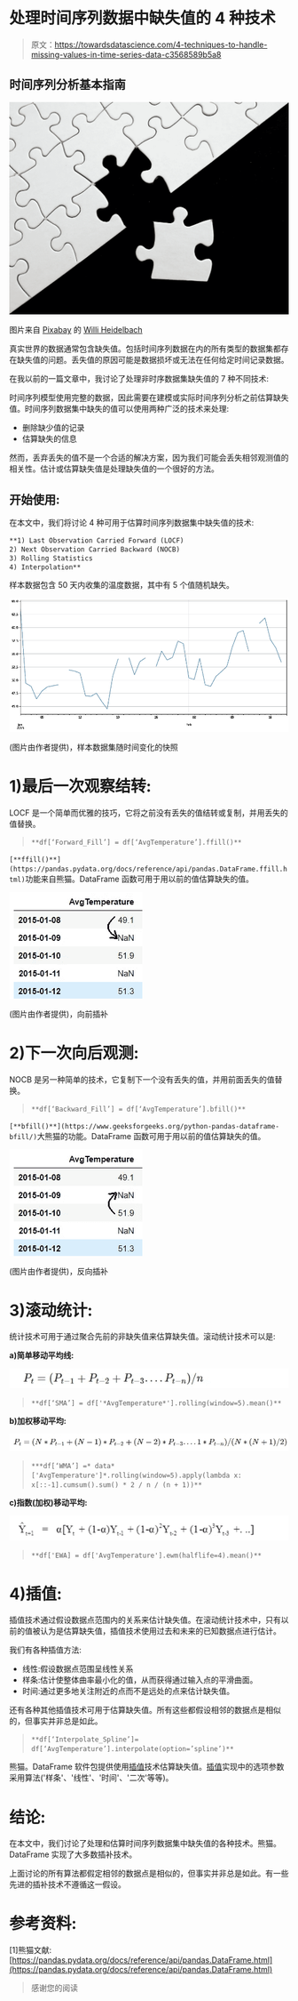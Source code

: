 # 处理时间序列数据中缺失值的 4 种技术

> 原文：<https://towardsdatascience.com/4-techniques-to-handle-missing-values-in-time-series-data-c3568589b5a8>

## 时间序列分析基本指南

![](img/7d841268653c34bf89ce9ce3ee360f93.png)

图片来自 [Pixabay](https://pixabay.com/?utm_source=link-attribution&amp;utm_medium=referral&amp;utm_campaign=image&amp;utm_content=693873) 的 [Willi Heidelbach](https://pixabay.com/users/wilhei-883152/?utm_source=link-attribution&amp;utm_medium=referral&amp;utm_campaign=image&amp;utm_content=693873)

真实世界的数据通常包含缺失值。包括时间序列数据在内的所有类型的数据集都存在缺失值的问题。丢失值的原因可能是数据损坏或无法在任何给定时间记录数据。

在我以前的一篇文章中，我讨论了处理非时序数据集缺失值的 7 种不同技术:

[](/7-ways-to-handle-missing-values-in-machine-learning-1a6326adf79e)  

时间序列模型使用完整的数据，因此需要在建模或实际时间序列分析之前估算缺失值。时间序列数据集中缺失的值可以使用两种广泛的技术来处理:

*   删除缺少值的记录
*   估算缺失的信息

然而，丢弃丢失的值不是一个合适的解决方案，因为我们可能会丢失相邻观测值的相关性。估计或估算缺失值是处理缺失值的一个很好的方法。

## 开始使用:

在本文中，我们将讨论 4 种可用于估算时间序列数据集中缺失值的技术:

```
**1) Last Observation Carried Forward (LOCF)
2) Next Observation Carried Backward (NOCB)
3) Rolling Statistics
4) Interpolation**
```

样本数据包含 50 天内收集的温度数据，其中有 5 个值随机缺失。

![](img/13a9ca7d7fb6f92f9bf97a28adf0f429.png)

(图片由作者提供)，样本数据集随时间变化的快照

# 1)最后一次观察结转:

LOCF 是一个简单而优雅的技巧，它将之前没有丢失的值结转或复制，并用丢失的值替换。

> `**df[‘Forward_Fill’] = df[‘AvgTemperature’].ffill()**`

`[**ffill()**](https://pandas.pydata.org/docs/reference/api/pandas.DataFrame.ffill.html)`功能来自熊猫。DataFrame 函数可用于用以前的值估算缺失的值。

![](img/d015270e1d8a243f9a0708eda1280cd1.png)

(图片由作者提供)，向前插补

# 2)下一次向后观测:

NOCB 是另一种简单的技术，它复制下一个没有丢失的值，并用前面丢失的值替换。

> `**df[‘Backward_Fill’] = df[‘AvgTemperature’].bfill()**`

`[**bfill()**](https://www.geeksforgeeks.org/python-pandas-dataframe-bfill/)`大熊猫的功能。DataFrame 函数可用于用以前的值估算缺失的值。

![](img/684c8696920cbe5f45cb91a078ad77ae.png)

(图片由作者提供)，反向插补

# 3)滚动统计:

统计技术可用于通过聚合先前的非缺失值来估算缺失值。滚动统计技术可以是:

**a)简单移动平均线:**

![](img/251d48bb3dc25b81314717f327222bff.png)

> `**df[‘SMA’] = df['*AvgTemperature*'].rolling(window=5).mean()**`

**b)加权移动平均:**

![](img/25360aa8304f8f13eadf14ceb2ee5327.png)

> `***df[‘WMA’] =* data*['AvgTemperature']*.rolling(window=5).apply(lambda x: x[::-1].cumsum().sum() * 2 / n / (n + 1))**`

**c)指数(加权)移动平均:**

![](img/7f7e64807514305bd145b44d58dec64d.png)

> `**df['EWA] = df['AvgTemperature'].ewm(halflife=4).mean()**`

# 4)插值:

插值技术通过假设数据点范围内的关系来估计缺失值。在滚动统计技术中，只有以前的值被认为是估算缺失值，插值技术使用过去和未来的已知数据点进行估计。

我们有各种插值方法:

*   线性:假设数据点范围呈线性关系
*   样条:估计使整体曲率最小化的值，从而获得通过输入点的平滑曲面。
*   时间:通过更多地关注附近的点而不是远处的点来估计缺失值。

还有各种其他插值技术可用于估算缺失值。所有这些都假设相邻的数据点是相似的，但事实并非总是如此。

> `**df[‘Interpolate_Spline’]= df[‘AvgTemperature’].interpolate(option=’spline’)**`

熊猫。DataFrame 软件包提供使用[插值](https://pandas.pydata.org/docs/reference/api/pandas.DataFrame.interpolate.html)技术估算缺失值。[插值](https://pandas.pydata.org/docs/reference/api/pandas.DataFrame.interpolate.html)实现中的选项参数采用算法('样条'、'线性'、'时间'、'二次'等等)。

# 结论:

在本文中，我们讨论了处理和估算时间序列数据集中缺失值的各种技术。熊猫。DataFrame 实现了大多数插补技术。

上面讨论的所有算法都假定相邻的数据点是相似的，但事实并非总是如此。有一些先进的插补技术不遵循这一假设。

# 参考资料:

[1]熊猫文献:[https://pandas.pydata.org/docs/reference/api/pandas.DataFrame.html](https://pandas.pydata.org/docs/reference/api/pandas.DataFrame.html)

> 感谢您的阅读